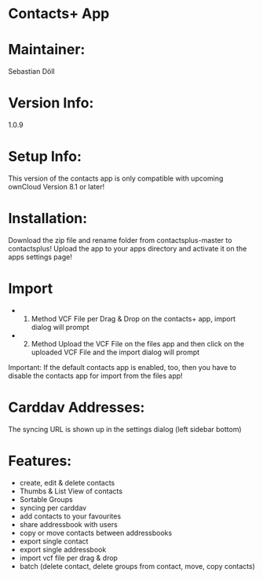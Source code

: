 Contacts+ App
=============

Maintainer:
===========
Sebastian Döll

Version Info:
============
1.0.9

Setup Info:
===========
This version of the contacts app is only compatible with upcoming ownCloud Version 8.1 or later!


Installation:
=============
Download the zip file and rename folder from contactsplus-master to contactsplus! Upload the app to your apps directory and activate it on the apps settings page!

Import
======
- 1. Method
VCF File per Drag & Drop on the contacts+ app,  import dialog will prompt
- 2. Method
Upload the VCF File on the files app and then click on the uploaded VCF File and the import dialog will prompt

Important:
If the default contacts app is enabled, too, then you have to disable the contacts app for import from the files app!

Carddav Addresses:
==================
The syncing URL is shown up in the settings dialog (left sidebar bottom)

Features:
==========
- create, edit & delete contacts
- Thumbs & List View of contacts
- Sortable Groups
- syncing per carddav
- add contacts to your favourites
- share addressbook with users
- copy or move contacts between addressbooks
- export single contact
- export single addressbook
- import vcf file per drag & drop
- batch (delete contact, delete groups from contact, move, copy contacts)



